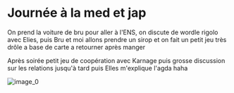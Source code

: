 # Journée à la med et jap
On prend la voiture de bru pour aller à l'ENS, on discute de wordle rigolo avec Elies, puis Bru et moi allons prendre un sirop et on fait un petit jeu très drôle a base de carte a retourner après manger 

Après soirée petit jeu de coopération avec Karnage puis grosse discussion sur les relations jusqu'à tard puis Elles m'explique l'agda haha 

![image_0](images/image_157.jpg)